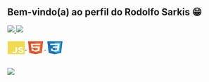 ## Bem-vindo(a) ao perfil do Rodolfo Sarkis 😁

 <div>
   <a href="https://github.com/Rodolfo-Sarkis">
   <img height="180em" src="https://github-readme-stats.vercel.app/api?username=Rodolfo-Sarkis&show_icons=true&theme=tokyonight&include_all_commits=true&count_private=true"/>
   <img height="180em" src="https://github-readme-stats.vercel.app/api/top-langs/?username=Rodolfo-Sarkis&layout=compact&langs_count=6&theme=tokyonight"/>
</div>
    
<div style="display: inline_block"><br>
  <img align="center" alt="Js" height="30" width="40" src="https://raw.githubusercontent.com/devicons/devicon/master/icons/javascript/javascript-plain.svg">
  <img align="center" alt="HTML" height="30" width="40" src="https://raw.githubusercontent.com/devicons/devicon/master/icons/html5/html5-original.svg">
  <img align="center" alt="CSS" height="30" width="40" src="https://raw.githubusercontent.com/devicons/devicon/master/icons/css3/css3-original.svg">
</div>
 
<br>

<a href = "mailto:rodolforequiao@gmail.com.com"><img src="https://img.shields.io/badge/-Gmail-%23333?style=for-the-badge&logo=gmail&logoColor=white" target="_blank"></a>
